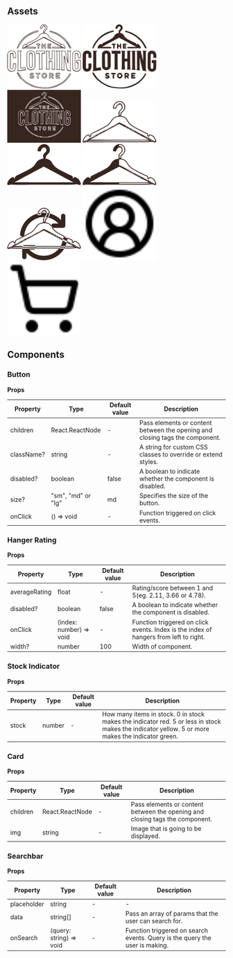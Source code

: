 ## Assets

<img src="https://github.com/magnusgbjerke/tcs-ui/blob/main/assets/logo.svg" width="170"/> <img src="https://github.com/magnusgbjerke/tcs-ui/blob/main/assets/filled-logo.svg" width="170"/> <img src="https://github.com/magnusgbjerke/tcs-ui/blob/main/assets/logo-inverted.svg" width="170"/> <img src="https://github.com/magnusgbjerke/tcs-ui/blob/main/assets/hanger.svg" width="170"/> <img src="https://github.com/magnusgbjerke/tcs-ui/blob/main/assets/filled-hanger.svg" width="170"/> <img src="https://github.com/magnusgbjerke/tcs-ui/blob/main/assets/half-filled-hanger.svg" width="170"/> <img src="https://github.com/magnusgbjerke/tcs-ui/blob/main/assets/spinning-hanger.svg" width="170"/> <img src="https://github.com/magnusgbjerke/tcs-ui/blob/main/assets/circle-user-round.svg" width="170"/> <img src="https://github.com/magnusgbjerke/tcs-ui/blob/main/assets/shopping-cart.svg" width="170"/>

## Components

### Button

**Props**

| Property   | Type               | Default value | Description                                                                  |
| ---------- | ------------------ | ------------- | ---------------------------------------------------------------------------- |
| children   | React.ReactNode    | -             | Pass elements or content between the opening and closing tags the component. |
| className? | string             | -             | A string for custom CSS classes to override or extend styles.                |
| disabled?  | boolean            | false         | A boolean to indicate whether the component is disabled.                     |
| size?      | "sm", "md" or "lg" | md            | Specifies the size of the button.                                            |
| onClick    | () => void         | -             | Function triggered on click events.                                          |

### Hanger Rating

**Props**

| Property      | Type                    | Default value | Description                                                                           |
| ------------- | ----------------------- | ------------- | ------------------------------------------------------------------------------------- |
| averageRating | float                   | -             | Rating/score between 1 and 5(eg. 2.11, 3.66 or 4.78).                                 |
| disabled?     | boolean                 | false         | A boolean to indicate whether the component is disabled.                              |
| onClick       | (index: number) => void | -             | Function triggered on click events. Index is the index of hangers from left to right. |
| width?        | number                  | 100           | Width of component.                                                                   |

### Stock Indicator

**Props**

| Property | Type   | Default value | Description                                                                                                                                      |
| -------- | ------ | ------------- | ------------------------------------------------------------------------------------------------------------------------------------------------ |
| stock    | number | -             | How many items in stock. 0 in stock makes the indicator red. 5 or less in stock makes the indicator yellow. 5 or more makes the indicator green. |

### Card

**Props**

| Property | Type            | Default value | Description                                                                  |
| -------- | --------------- | ------------- | ---------------------------------------------------------------------------- |
| children | React.ReactNode | -             | Pass elements or content between the opening and closing tags the component. |
| img      | string          | -             | Image that is going to be displayed.                                         |

### Searchbar

**Props**

| Property    | Type                    | Default value | Description                                                                 |
| ----------- | ----------------------- | ------------- | --------------------------------------------------------------------------- |
| placeholder | string                  | -             | -                                                                           |
| data        | string[]                | -             | Pass an array of params that the user can search for.                       |
| onSearch    | (query: string) => void | -             | Function triggered on search events. Query is the query the user is making. |
